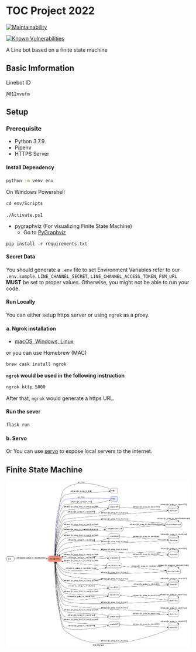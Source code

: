 # TOC Project 2022

[![Maintainability](https://api.codeclimate.com/v1/badges/dc7fa47fcd809b99d087/maintainability)](https://codeclimate.com/github/NCKU-CCS/TOC-Project-2020/maintainability)

[![Known Vulnerabilities](https://snyk.io/test/github/NCKU-CCS/TOC-Project-2020/badge.svg)](https://snyk.io/test/github/NCKU-CCS/TOC-Project-2020)

A Line bot based on a finite state machine

## Basic Imformation

Linebot ID

```
@012nvufm
```

## Setup

### Prerequisite

* Python 3.7.9
* Pipenv
* HTTPS Server

#### Install Dependency

```sh
python -m venv env
```

On Windows Powershell

```
cd env/Scripts

./Activate.ps1
```

* pygraphviz (For visualizing Finite State Machine)
  * Go to [PyGraphviz](https://pygraphviz.github.io/documentation/stable/install.html)

```
pip install -r requirements.txt
```

#### Secret Data

You should generate a `.env` file to set Environment Variables refer to our `.env.sample`.
`LINE_CHANNEL_SECRET`,  `LINE_CHANNEL_ACCESS_TOKEN`, `FSM_URL` **MUST** be set to proper values.
Otherwise, you might not be able to run your code.

#### Run Locally

You can either setup https server or using `ngrok` as a proxy.

#### a. Ngrok installation

* [ macOS, Windows, Linux](https://ngrok.com/download)

or you can use Homebrew (MAC)

```sh
brew cask install ngrok
```

**`ngrok` would be used in the following instruction**

```sh
ngrok http 5000
```

After that, `ngrok` would generate a https URL.

#### Run the sever

```sh
flask run
```

#### b. Servo

Or You can use [servo](http://serveo.net/) to expose local servers to the internet.

## Finite State Machine

![fsm](./images/fsm.png)

